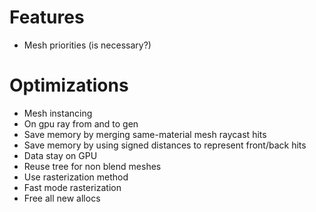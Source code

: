 
# Features
<!-- - Use winding order in renderer -->
<!-- - Confirm mesh cutout -->
<!-- - Morph targets -->
- Mesh priorities (is necessary?)

# Optimizations
<!-- - On gpu sort -->
<!-- - On gpu ray generation -->
- Mesh instancing
- On gpu ray from and to gen
- Save memory by merging same-material mesh raycast hits
- Save memory by using signed distances to represent front/back hits
- Data stay on GPU
- Reuse tree for non blend meshes
- Use rasterization method
- Fast mode rasterization
- Free all new allocs
